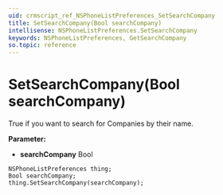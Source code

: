 ```yaml
---
uid: crmscript_ref_NSPhoneListPreferences_SetSearchCompany
title: SetSearchCompany(Bool searchCompany)
intellisense: NSPhoneListPreferences.SetSearchCompany
keywords: NSPhoneListPreferences, GetSearchCompany
so.topic: reference
---
```


# SetSearchCompany(Bool searchCompany)

True if you want to search for Companies by their name.

**Parameter:** 
* **searchCompany** Bool

```crmscript
NSPhoneListPreferences thing;
Bool searchCompany;
thing.SetSearchCompany(searchCompany);
```

